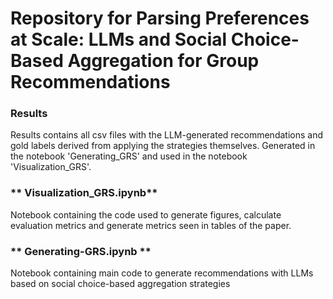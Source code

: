 # Repository for Parsing Preferences at Scale: LLMs and Social Choice-Based Aggregation for Group Recommendations


### **Results**

Results contains all csv files with the LLM-generated recommendations and gold labels derived from applying the strategies themselves.
Generated in the notebook 'Generating_GRS' and used in the notebook 'Visualization_GRS'.


### ** Visualization_GRS.ipynb**

Notebook containing the code used to generate figures, calculate evaluation metrics and generate metrics seen in tables of the paper.

### ** Generating-GRS.ipynb **

Notebook containing main code to generate recommendations with LLMs based on social choice-based aggregation strategies
